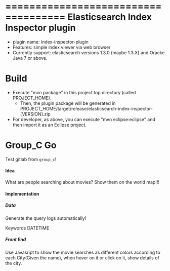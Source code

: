 ====================================
Elasticsearch Index Inspector plugin
====================================

* plugin name: index-inspector-plugin
* Features: simple index viewer via web browser
* Currently support: elasticsearch versions 1.3.0 (maybe 1.3.X) and Oracke Java 7 or above.

Build
=====

* Execute "mvn package" in this project top directory (called PROJECT_HOME).
  * Then, the plugin package will be generated in PROJECT_HOME/target/release/elasticsearch-index-inspector-[VERSION].zip
* For developer, as above, you can execute "mvn eclipse:eclipse" and then import it as an Eclipse project.

Group_C Go
==========

Test gitlab from `group_c`!

#### Idea
What are people searching about movies? Show them on the world map!!!

#### Implementation
##### Data
Generate the query logs automatically!

Keywords DATETIME

##### Front End
Use Javasript to show the movie searches as different colors according to each City(Given the name), when hover on it or click on it, show details of the city.
